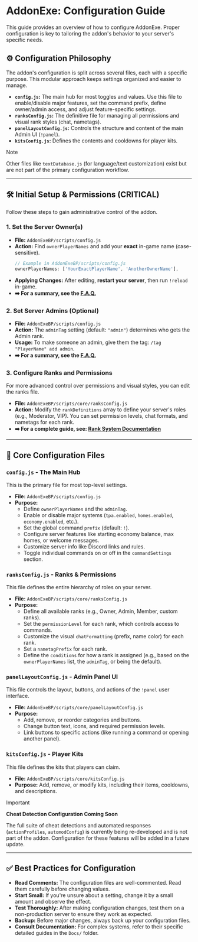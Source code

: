 # AddonExe: Configuration Guide

This guide provides an overview of how to configure AddonExe. Proper configuration is key to tailoring the addon's behavior to your server's specific needs.

## ⚙️ Configuration Philosophy

The addon's configuration is split across several files, each with a specific purpose. This modular approach keeps settings organized and easier to manage.

- **`config.js`:** The main hub for most toggles and values. Use this file to enable/disable major features, set the command prefix, define owner/admin access, and adjust feature-specific settings.
- **`ranksConfig.js`:** The definitive file for managing all permissions and visual rank styles (chat, nametags).
- **`panelLayoutConfig.js`:** Controls the structure and content of the main Admin UI (`!panel`).
- **`kitsConfig.js`:** Defines the contents and cooldowns for player kits.

> [!NOTE]
> Other files like `textDatabase.js` (for language/text customization) exist but are not part of the primary configuration workflow.

---

## 🛠️ Initial Setup & Permissions (CRITICAL)

Follow these steps to gain administrative control of the addon.

### 1. Set the Server Owner(s)
- **File:** `AddonExeBP/scripts/config.js`
- **Action:** Find `ownerPlayerNames` and add your **exact** in-game name (case-sensitive).
  ```javascript
  // Example in AddonExeBP/scripts/config.js
  ownerPlayerNames: ['YourExactPlayerName', 'AnotherOwnerName'],
  ```
- **Applying Changes:** After editing, **restart your server**, then run `!reload` in-game.
- **➡️ For a summary, see the [F.A.Q.](F.A.Q.md#how-do-i-change-the-server-owner)**

### 2. Set Server Admins (Optional)
- **File:** `AddonExeBP/scripts/config.js`
- **Action:** The `adminTag` setting (default: `"admin"`) determines who gets the Admin rank.
- **Usage:** To make someone an admin, give them the tag: `/tag "PlayerName" add admin`.
- **➡️ For a summary, see the [F.A.Q.](F.A.Q.md#how-do-i-make-myself-an-admin)**

### 3. Configure Ranks and Permissions
For more advanced control over permissions and visual styles, you can edit the ranks file.

- **File:** `AddonExeBP/scripts/core/ranksConfig.js`
- **Action:** Modify the `rankDefinitions` array to define your server's roles (e.g., Moderator, VIP). You can set permission levels, chat formats, and nametags for each rank.
- **➡️ For a complete guide, see: [Rank System Documentation](RankSystem.md)**

---

## 📄 Core Configuration Files

### `config.js` - The Main Hub
This is the primary file for most top-level settings.

- **File:** `AddonExeBP/scripts/config.js`
- **Purpose:**
  - Define `ownerPlayerNames` and the `adminTag`.
  - Enable or disable major systems (`tpa.enabled`, `homes.enabled`, `economy.enabled`, etc.).
  - Set the global command `prefix` (default: `!`).
  - Configure server features like starting economy balance, max homes, or welcome messages.
  - Customize server info like Discord links and rules.
  - Toggle individual commands on or off in the `commandSettings` section.

### `ranksConfig.js` - Ranks & Permissions
This file defines the entire hierarchy of roles on your server.

- **File:** `AddonExeBP/scripts/core/ranksConfig.js`
- **Purpose:**
  - Define all available ranks (e.g., Owner, Admin, Member, custom ranks).
  - Set the `permissionLevel` for each rank, which controls access to commands.
  - Customize the visual `chatFormatting` (prefix, name color) for each rank.
  - Set a `nametagPrefix` for each rank.
  - Define the `conditions` for how a rank is assigned (e.g., based on the `ownerPlayerNames` list, the `adminTag`, or being the default).

### `panelLayoutConfig.js` - Admin Panel UI
This file controls the layout, buttons, and actions of the `!panel` user interface.

- **File:** `AddonExeBP/scripts/core/panelLayoutConfig.js`
- **Purpose:**
  - Add, remove, or reorder categories and buttons.
  - Change button text, icons, and required permission levels.
  - Link buttons to specific actions (like running a command or opening another panel).

### `kitsConfig.js` - Player Kits
This file defines the kits that players can claim.

- **File:** `AddonExeBP/scripts/core/kitsConfig.js`
- **Purpose:** Add, remove, or modify kits, including their items, cooldowns, and descriptions.

> [!IMPORTANT]
> **Cheat Detection Configuration Coming Soon**
>
> The full suite of cheat detections and automated responses (`actionProfiles`, `automodConfig`) is currently being re-developed and is not part of the addon. Configuration for these features will be added in a future update.

---

## ✅ Best Practices for Configuration

- **Read Comments:** The configuration files are well-commented. Read them carefully before changing values.
- **Start Small:** If you're unsure about a setting, change it by a small amount and observe the effect.
- **Test Thoroughly:** After making configuration changes, test them on a non-production server to ensure they work as expected.
- **Backup:** Before major changes, always back up your configuration files.
- **Consult Documentation:** For complex systems, refer to their specific detailed guides in the `Docs/` folder.
